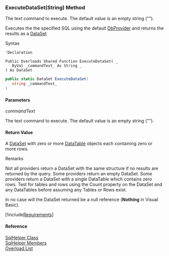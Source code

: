 ﻿### ExecuteDataSet(String) Method

The text command to execute. The default value is an empty string ("").

Executes the the specified SQL using the default [DbProvider](FChoice.Common~FChoice.Common.Data.DbProvider.md) and returns the results as a [DataSet](ms-help://MS.NETFrameworkSDKv1.1/cpref/html/frlrfSystemDataDataSetClassTopic.htm)

Syntax

```vbnet
'Declaration

Public Overloads Shared Function ExecuteDataSet( _
   ByVal _commandText_ As String _
) As DataSet
```

```csharp
public static DataSet ExecuteDataSet( 
   string _commandText_
)
```

#### Parameters

_commandText_

The text command to execute. The default value is an empty string ("").

#### Return Value

A [DataSet](ms-help://MS.NETFrameworkSDKv1.1/cpref/html/frlrfSystemDataDataSetClassTopic.htm) with zero or more [DataTable](ms-help://MS.NETFrameworkSDKv1.1/cpref/html/frlrfsystemdatadatatableclasstopic.htm) objects each containing zero or more rows.

Remarks

Not all providers return a DataSet with the same structure if no results are returned by the query. Some providers return an empty DataSet. Some providers return a DataSet with a single DataTable which contains zero rows. Test for tables and rows using the Count property on the DataSet and any DataTables before assuming any Tables or Rows exist. 

In no case will the DataSet returned be a null reference (**Nothing** in Visual Basic).

[!include[Requirements](../partials/requirements.md)]

#### Reference

[SqlHelper Class](FChoice.Common~FChoice.Common.Data.SqlHelper.md)  
[SqlHelper Members](FChoice.Common~FChoice.Common.Data.SqlHelper_members.md)  
[Overload List](FChoice.Common~FChoice.Common.Data.SqlHelper~ExecuteDataSet.md)